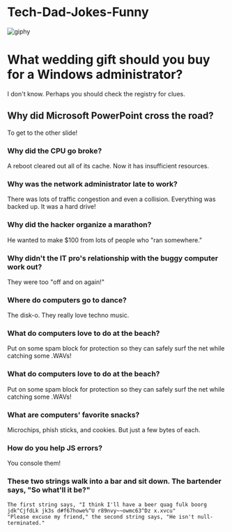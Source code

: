 # Tech-Dad-Jokes-Funny

![giphy](https://user-images.githubusercontent.com/31016815/77197593-b3ae1d00-6aa2-11ea-8cb6-3a0c7d479170.gif)






# What wedding gift should you buy for a Windows administrator?

I don't know. Perhaps you should check the registry for clues.


## Why did Microsoft PowerPoint cross the road?

To get to the other slide!


### Why did the CPU go broke?

A reboot cleared out all of its cache. Now it has insufficient resources.


### Why was the network administrator late to work?

There was lots of traffic congestion and even a collision. Everything was backed up. It was a hard drive!


### Why did the hacker organize a marathon?

He wanted to make $100 from lots of people who "ran somewhere."


### Why didn't the IT pro's relationship with the buggy computer work out?

They were too "off and on again!"


### Where do computers go to dance?

The disk-o. They really love techno music.


### What do computers love to do at the beach?

Put on some spam block for protection so they can safely surf the net while catching some .WAVs!


### What do computers love to do at the beach?

Put on some spam block for protection so they can safely surf the net while catching some .WAVs!


### What are computers' favorite snacks?

Microchips, phish sticks, and cookies. But just a few bytes of each.


### How do you help JS errors?

You console them!


### These two strings walk into a bar and sit down. The bartender says, "So what'll it be?"
    The first string says, "I think I'll have a beer quag fulk boorg jdk^CjfdLk jk3s d#f67howe%^U r89nvy~~owmc63^Dz x.xvcu"
    "Please excuse my friend," the second string says, "He isn't null-terminated."
